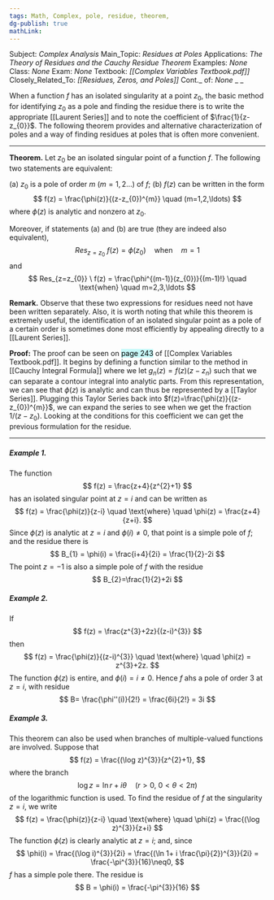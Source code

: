 ```yaml
---
tags: Math, Complex, pole, residue, theorem,
dg-publish: true
mathLink: 
---
```

Subject: _Complex Analysis_
Main\_Topic: _Residues at Poles_
Applications: _The Theory of Residues and the Cauchy Residue Theorem_
Examples: _None_
Class: _None_
Exam: _None_
Textbook: _[[Complex Variables Textbook.pdf]]_
Closely\_Related\_To: _[[Residues, Zeros, and Poles]]_
Cont.\_ of: _None_ 
_
_

When a function $f$ has an isolated singularity at a point $z_{0}$, the basic method for identifying $z_{0}$ as a pole and finding the residue there is to write the appropriate [[Laurent Series]] and to note the coefficient of $\frac{1}{z-z_{0}}$. The following theorem provides and alternative characterization of poles and a way of finding residues at poles that is often more convenient. 

---
**Theorem.**  Let $z_{0}$ be an isolated singular point of a function $f$. The following two statements are equivalent:

(a) $z_{0}$ is a pole of order $m \ (m=1,2\ldots)$ of $f$;
(b) $f(z)$ can be written in the form 
$$
f(z) = \frac{\phi(z)}{(z-z_{0})^{m}} \quad (m=1,2,\ldots)
$$
where $\phi(z)$ is analytic and nonzero at $z_{0}$. 

Moreover, if statements (a) and (b) are true (they are indeed also equivalent), 
$$
Res_{z=z_{0}} \ f(z) = \phi(z_{0}) \quad \text{when} \quad m=1
$$
and 
$$
Res_{z=z_{0}} \ f(z) = \frac{\phi^{(m-1)}(z_{0})}{(m-1)!} \quad \text{when} \quad m=2,3,\ldots
$$

**Remark.**  Observe that these two expressions for residues need not have been written separately. Also, it is worth noting that while this theorem is extremely useful, the identification of an isolated singular point as a pole of a certain order is sometimes done most efficiently by appealing directly to a [[Laurent Series]]. 

**Proof:**  The proof can be seen on <mark style="background: #ABF7F7A6;">page 243</mark> of [[Complex Variables Textbook.pdf]]. It begins by defining a function similar to the method in [[Cauchy Integral Formula]] where we let $g_{n}(z)=f(z)(z-z_{n})$ such that we can separate a contour integral into analytic parts. From this representation, we can see that $\phi(z)$ is analytic and can thus be represented by a [[Taylor Series]]. Plugging this Taylor Series back into $f(z)=\frac{\phi(z)}{(z-z_{0})^{m}}$, we can expand the series to see when we get the fraction $1/(z-z_{0})$. Looking at the conditions for this coefficient we can get the previous formulation for the residue. 

---
##### Example 1. 
The function
$$
f(z) = \frac{z+4}{z^{2}+1}
$$
has an isolated singular point at $z=i$ and can be written as 
$$
f(z) = \frac{\phi(z)}{z-i} \quad \text{where} \quad  \phi(z) = \frac{z+4}{z+i}.
$$
Since $\phi(z)$ is analytic at $z=i$ and $\phi(i)\neq0$, that point is a simple pole of $f$; and the residue there is 
$$
B_{1} = \phi(i) = \frac{i+4}{2i} = \frac{1}{2}-2i 
$$
The point $z=-1$ is also a simple pole of $f$ with the residue
$$
B_{2}=\frac{1}{2}+2i 
$$

##### Example 2. 
If 
$$
f(z) = \frac{z^{3}+2z}{(z-i)^{3}}
$$
then 
$$
f(z) = \frac{\phi(z)}{(z-i)^{3}} \quad \text{where} \quad \phi(z) = z^{3}+2z.
$$
The function $\phi(z)$ is entire, and $\phi(i)=i\neq0$. Hence $f$ ahs a pole of order $3$ at $z=i$, with residue 
$$
B= \frac{\phi''(i)}{2!} = \frac{6i}{2!} = 3i
$$

##### Example 3.
This theorem can also be used when branches of multiple-valued functions are involved. Suppose that 
$$
f(z) = \frac{(\log  z)^{3}}{z^{2}+1},
$$
where the branch
$$
\log z = \ln r + i \theta \quad (r>0, \ 0<\theta<2 \pi)
$$
of the logarithmic function is used. To find the residue of $f$ at the singularity $z=i$, we write 
$$
f(z) = \frac{\phi(z)}{z-i} \quad \text{where} \quad \phi(z) = \frac{(\log z)^{3}}{z+i}
$$
The function $\phi(z)$ is clearly analytic at $z=i$; and, since 
$$
\phi(i) = \frac{(\log i)^{3}}{2i} = \frac{(\ln 1+ i \frac{\pi}{2})^{3}}{2i} = \frac{-\pi^{3}}{16}\neq0,
$$
$f$ has a simple pole there. The residue is 
$$
B = \phi(i) = \frac{-\pi^{3}}{16}
$$






